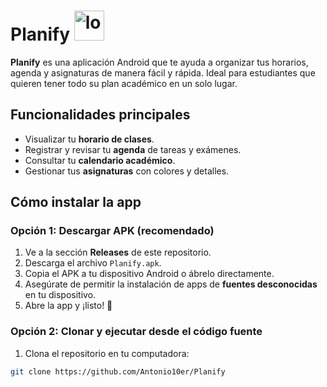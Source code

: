 # Planify <img width="48" height="48" alt="logoagenestudiantil" src="https://github.com/user-attachments/assets/980ba334-50bd-4eb3-86f4-2b43d7d5eb7b" />


**Planify** es una aplicación Android que te ayuda a organizar tus horarios, agenda y asignaturas de manera fácil y rápida. Ideal para estudiantes que quieren tener todo su plan académico en un solo lugar.

## Funcionalidades principales

- Visualizar tu **horario de clases**.
- Registrar y revisar tu **agenda** de tareas y exámenes.
- Consultar tu **calendario académico**.
- Gestionar tus **asignaturas** con colores y detalles.

## Cómo instalar la app

### Opción 1: Descargar APK (recomendado)
1. Ve a la sección **Releases** de este repositorio.  
2. Descarga el archivo `Planify.apk`.  
3. Copia el APK a tu dispositivo Android o ábrelo directamente.  
4. Asegúrate de permitir la instalación de apps de **fuentes desconocidas** en tu dispositivo.  
5. Abre la app y ¡listo! 🎉

### Opción 2: Clonar y ejecutar desde el código fuente
1. Clona el repositorio en tu computadora:  
```bash
git clone https://github.com/Antonio10er/Planify
